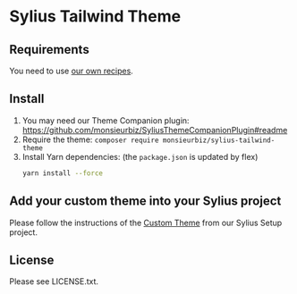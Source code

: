 # Sylius Tailwind Theme

## Requirements

You need to use [our own recipes](https://github.com/monsieurbiz/symfony-recipes#readme).

## Install

1. You may need our Theme Companion plugin: https://github.com/monsieurbiz/SyliusThemeCompanionPlugin#readme
2. Require the theme: `composer require monsieurbiz/sylius-tailwind-theme`
3. Install Yarn dependencies: (the `package.json` is updated by flex)
   ```bash
   yarn install --force
   ```
## Add your custom theme into your Sylius project

Please follow the instructions of the [Custom Theme](https://github.com/monsieurbiz/sylius-setup/tree/master/dist/sylius/themes/custom#readme) from our Sylius Setup project.

## License

Please see LICENSE.txt.
